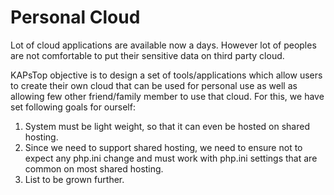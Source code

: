 Personal Cloud
==============
Lot of cloud applications are available now a days. However lot of peoples are not comfortable to put their sensitive data on third party cloud.

KAPsTop objective is to design a set of tools/applications which allow users to create their own cloud that can be used for personal use as well as
allowing few other friend/family member to use that cloud. For this, we have set following goals for ourself:

1. System must be light weight, so that it can even be hosted on shared hosting.
2. Since we need to support shared hosting, we need to ensure not to expect any php.ini change and must work with php.ini settings that are common
on most shared hosting.
3. List to be grown further.

